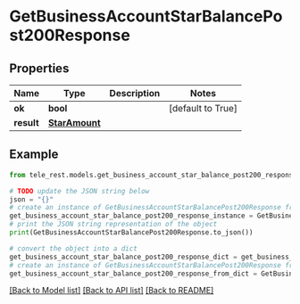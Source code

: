 # GetBusinessAccountStarBalancePost200Response


## Properties

Name | Type | Description | Notes
------------ | ------------- | ------------- | -------------
**ok** | **bool** |  | [default to True]
**result** | [**StarAmount**](StarAmount.md) |  | 

## Example

```python
from tele_rest.models.get_business_account_star_balance_post200_response import GetBusinessAccountStarBalancePost200Response

# TODO update the JSON string below
json = "{}"
# create an instance of GetBusinessAccountStarBalancePost200Response from a JSON string
get_business_account_star_balance_post200_response_instance = GetBusinessAccountStarBalancePost200Response.from_json(json)
# print the JSON string representation of the object
print(GetBusinessAccountStarBalancePost200Response.to_json())

# convert the object into a dict
get_business_account_star_balance_post200_response_dict = get_business_account_star_balance_post200_response_instance.to_dict()
# create an instance of GetBusinessAccountStarBalancePost200Response from a dict
get_business_account_star_balance_post200_response_from_dict = GetBusinessAccountStarBalancePost200Response.from_dict(get_business_account_star_balance_post200_response_dict)
```
[[Back to Model list]](../README.md#documentation-for-models) [[Back to API list]](../README.md#documentation-for-api-endpoints) [[Back to README]](../README.md)


